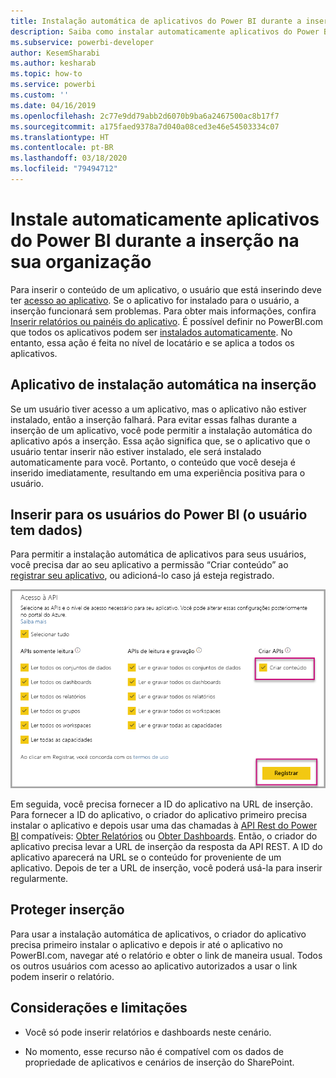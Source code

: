 ```yaml
---
title: Instalação automática de aplicativos do Power BI durante a inserção na sua organização
description: Saiba como instalar automaticamente aplicativos do Power BI durante a inserção na sua organização.
ms.subservice: powerbi-developer
author: KesemSharabi
ms.author: kesharab
ms.topic: how-to
ms.service: powerbi
ms.custom: ''
ms.date: 04/16/2019
ms.openlocfilehash: 2c77e9dd79abb2d6070b9ba6a2467500ac8b17f7
ms.sourcegitcommit: a175faed9378a7d040a08ced3e46e54503334c07
ms.translationtype: HT
ms.contentlocale: pt-BR
ms.lasthandoff: 03/18/2020
ms.locfileid: "79494712"
---
```

# <a name="auto-install-power-bi-apps-when-embedding-for-your-organization"></a>Instale automaticamente aplicativos do Power BI durante a inserção na sua organização

Para inserir o conteúdo de um aplicativo, o usuário que está inserindo deve ter [acesso ao aplicativo](../../service-create-distribute-apps.md). Se o aplicativo for instalado para o usuário, a inserção funcionará sem problemas. Para obter mais informações, confira [Inserir relatórios ou painéis do aplicativo](embed-from-apps.md). É possível definir no PowerBI.com que todos os aplicativos podem ser [instalados automaticamente](https://powerbi.microsoft.com/blog/automatically-install-apps/). No entanto, essa ação é feita no nível de locatário e se aplica a todos os aplicativos.

## <a name="auto-install-app-on-embedding"></a>Aplicativo de instalação automática na inserção

Se um usuário tiver acesso a um aplicativo, mas o aplicativo não estiver instalado, então a inserção falhará. Para evitar essas falhas durante a inserção de um aplicativo, você pode permitir a instalação automática do aplicativo após a inserção. Essa ação significa que, se o aplicativo que o usuário tentar inserir não estiver instalado, ele será instalado automaticamente para você. Portanto, o conteúdo que você deseja é inserido imediatamente, resultando em uma experiência positiva para o usuário.

## <a name="embed-for-power-bi-users-user-owns-data"></a>Inserir para os usuários do Power BI (o usuário tem dados)

Para permitir a instalação automática de aplicativos para seus usuários, você precisa dar ao seu aplicativo a permissão “Criar conteúdo” ao [registrar seu aplicativo](register-app.md#register-with-the-power-bi-application-registration-tool), ou adicioná-lo caso já esteja registrado.

![Registrar o aplicativo cria conteúdo](media/embed-auto-install-app/register-app-create-content.png)

Em seguida, você precisa fornecer a ID do aplicativo na URL de inserção. Para fornecer a ID do aplicativo, o criador do aplicativo primeiro precisa instalar o aplicativo e depois usar uma das chamadas à [API Rest do Power BI](https://docs.microsoft.com/rest/api/power-bi/) compatíveis: [Obter Relatórios](https://docs.microsoft.com/rest/api/power-bi/reports/getreports) ou [Obter Dashboards](https://docs.microsoft.com/rest/api/power-bi/dashboards/getdashboards). Então, o criador do aplicativo precisa levar a URL de inserção da resposta da API REST. A ID do aplicativo aparecerá na URL se o conteúdo for proveniente de um aplicativo.  Depois de ter a URL de inserção, você poderá usá-la para inserir regularmente.

## <a name="secure-embed"></a>Proteger inserção

Para usar a instalação automática de aplicativos, o criador do aplicativo precisa primeiro instalar o aplicativo e depois ir até o aplicativo no PowerBI.com, navegar até o relatório e obter o link de maneira usual. Todos os outros usuários com acesso ao aplicativo autorizados a usar o link podem inserir o relatório.

## <a name="considerations-and-limitations"></a>Considerações e limitações

* Você só pode inserir relatórios e dashboards neste cenário.

* No momento, esse recurso não é compatível com os dados de propriedade de aplicativos e cenários de inserção do SharePoint.